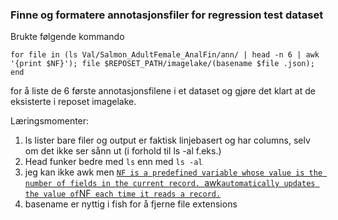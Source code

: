### Finne og formatere annotasjonsfiler for regression test dataset

Brukte følgende kommando
```
for file in (ls Val/Salmon_AdultFemale_AnalFin/ann/ | head -n 6 | awk '{print $NF}'); file $REPOSET_PATH/imagelake/(basename $file .json); end
```
for å liste de 6 første annotasjonsfilene i et dataset og gjøre det klart at de eksisterte i  reposet imagelake.

Læringsmomenter:
1. ls lister bare filer og output er faktisk linjebasert og har columns, selv om det ikke ser sånn ut (i forhold til ls -al f.eks.)
2. Head funker bedre med `ls` enn med `ls -al`
3. jeg kan ikke awk men [`NF is a predefined variable whose value is the number of fields in the current record. `awk` automatically updates the value of `NF` each time it reads a record.`](https://www.gnu.org/software/gawk/manual/gawk.html#SEC_Contents)
4. basename er nyttig i fish for å fjerne file extensions 
